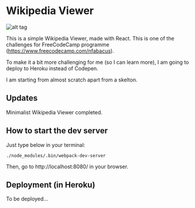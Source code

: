 # Wikipedia Viewer
![alt tag](http://res.cloudinary.com/abacus/image/upload/v1473340571/Screen_Shot_2016-09-08_at_14.14.53_wmdilc.png)

This is a simple Wikipedia Viewer, made with React.
This is one of the challenges for FreeCodeCamp programme (https://www.freecodecamp.com/nfabacus).

To make it a bit more challenging for me (so I can learn more), I am going to deploy to Heroku instead of Codepen.

I am starting from almost scratch apart from a skelton.

## Updates
Minimalist Wikipedia Viewer completed.

## How to start the dev server
Just type below in your terminal:
```
./node_modules/.bin/webpack-dev-server
```
Then, go to http://localhost:8080/ in your browser.

## Deployment (in Heroku)
To be deployed...
